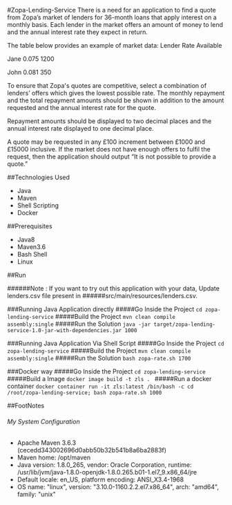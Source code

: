 #Zopa-Lending-Service
There is a need for an application to find a quote from Zopa’s market of lenders for 36-month
loans that apply interest on a monthly basis.
Each lender in the market offers an amount of money to lend and the annual interest rate
they expect in return. 

The table below provides an example of market data:
Lender Rate Available

Jane 0.075 1200

John 0.081 350

To ensure that Zopa's quotes are competitive, select a combination of lenders’ offers which
gives the lowest possible rate. The monthly repayment and the total repayment amounts
should be shown in addition to the amount requested and the annual interest rate for the
quote.

Repayment amounts should be displayed to two decimal places and the annual interest rate
displayed to one decimal place.

A quote may be requested in any £100 increment between £1000 and £15000 inclusive. If
the market does not have enough offers to fulfil the request, then the application should
output “It is not possible to provide a quote.”

##Technologies Used
* Java
* Maven
* Shell Scripting
* Docker

##Prerequisites
* Java8
* Maven3.6
* Bash Shell
* Linux

##Run

######Note : If you want to try out this application with your data, Update lenders.csv file present in
######src/main/resources/lenders.csv.

###Running Java Application directly
#####Go Inside the Project
```cd zopa-lending-service```
#####Build the Project
```mvn clean compile assembly:single```
#####Run the Solution
```java -jar target/zopa-lending-service-1.0-jar-with-dependencies.jar 1000```


###Running Java Application Via Shell Script
#####Go Inside the Project
```cd zopa-lending-service```
#####Build the Project
```mvn clean compile assembly:single```
#####Run the Solution
```bash zopa-rate.sh 1700```

###Docker way
#####Go Inside the Project
```cd zopa-lending-service```
#####Build a Image
```docker image build -t zls . ```
#####Run a docker container
```docker container run -it zls:latest /bin/bash -c cd /root/zopa-lending-service; bash zopa-rate.sh 1000```

##FootNotes
###### My System Configuration
* Apache Maven 3.6.3 (cecedd343002696d0abb50b32b541b8a6ba2883f)
* Maven home: /opt/maven
* Java version: 1.8.0_265, vendor: Oracle Corporation, runtime: /usr/lib/jvm/java-1.8.0-openjdk-1.8.0.265.b01-1.el7_9.x86_64/jre
* Default locale: en_US, platform encoding: ANSI_X3.4-1968
* OS name: "linux", version: "3.10.0-1160.2.2.el7.x86_64", arch: "amd64", family: "unix"